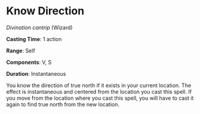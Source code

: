 # Know Direction
*Divination cantrip* (Wizard)

**Casting Time**: 1 action

**Range**: Self

**Components**: V, S

**Duration**: Instantaneous

You know the direction of true north if it exists in your current location. The effect is instantaneous and centered from the location you cast this spell. If you move from the location where you cast this spell, you will have to cast it again to find true north from  the new location.
